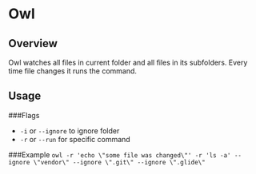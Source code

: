 # Owl
## Overview
Owl watches all files in current folder and all files in its subfolders. Every time file changes it runs the command.
## Usage
###Flags 
- `-i` or `--ignore` to ignore folder <br>
- `-r` or `--run` for specific command <br>

###Example
`owl -r 'echo \"some file was changed\"' -r 'ls -a' --ignore \"vendor\" --ignore \".git\" --ignore \".glide\"`
